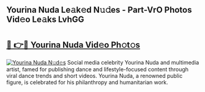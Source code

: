 ## Yourina Nuda Le𝚊k𝚎d N𝚞𝚍es - Part-VrO Photos Vid𝚎o Le𝚊ks LvhGG

# <h2><a href="http://fbbhdts.evod.top/?m=Yourina+Nuda">🔗 👉🔴 Yourina Nuda Vid𝚎o Ph𝚘t𝚘s</a></h2>

[![Yourina Nuda N𝚞d𝚎s](https://i.imgur.com/8V9OHl7.gif)](http://fbbhdts.evod.top/?m=Yourina+Nuda)
Social media celebrity Yourina Nuda and multimedia artist, famed for publishing dance and lifestyle-focused content through viral dance trends and short videos. Yourina Nuda, a renowned public figure, is celebrated for his philanthropy and humanitarian work. 
